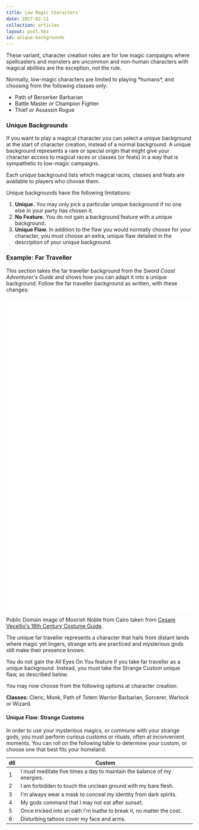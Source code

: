 ```yaml
---
title: Low Magic Characters
date: 2017-02-11
collection: articles
layout: post.hbs
id: unique-backgrounds
---
```

<p>These variant, character creation rules are for low magic campaigns where spellcasters and monsters are uncommon and non-human characters with magical abilities are the exception, not the rule.</p>

<p>Normally, low-magic characters are limited to playing *humans*, and choosing from the following classes only:</p>

<ul>
  <li>Path of Berserker Barbarian</li>
  <li>Battle Master <em>or</em> Champion Fighter</li>
  <li>Thief <em>or</em> Assassin Rogue</li>
</ul>

<h3>Unique Backgrounds</h3>

<p>If you want to play a magical character you can select a unique background at the start of character creation, instead of a normal background. A unique background represents a rare or special origin that might give your character access to magical races or classes (or feats) in a way that is sympathetic to low-magic campaigns.</p>

<p>Each unique background lists which magical races, classes and feats are available to players who choose them.</p>

<p>Unique backgrounds have the following limitations:</p>

<ol>

  <li><strong>Unique.</strong> You may only pick a particular unique background if no one else in your party has chosen it.</li>

  <li><strong>No Feature.</strong> You do not gain a background feature with a unique background.</li>

  <li><strong>Unique Flaw.</strong> In addition to the flaw you would normally choose for your character, you must choose an extra, unique flaw detailed in the description of your unique background.</li>

</ol>

<h3>Example: Far Traveller</h3>

<p>This section takes the far traveller background from the <em>Sword Coast Adventurer's Guide</em> and shows how you can adapt it into a unique background. Follow the far traveller background as written, with these changes:</p>

<div class="illustration">
  <img src="images/far-traveller.png" alt="Far Traveller Illustration">
  <p class="caption">Public Domain image of Moorish Noble from Cairo taken from <a href="https://www.bl.uk/collection-items/16th-century-costume-guide">Cesare Vecellio's 16th Century Costume Guide</a>.</p>
</div>

<p>The unique far traveller represents a character that hails from distant lands where magic yet lingers, strange arts are practiced and mysterious gods still make their presence known.</p>

<p>You do not gain the All Eyes On You feature if you take far traveller as a unique background. Instead, you must take the Strange Custom unique flaw, as described below.</p>

<p>You may now choose from the following options at character creation:</p>

<p><strong>Classes:</strong> Cleric, Monk, Path of Totem Warrior Barbarian, Sorcerer, Warlock or Wizard.</p>

<h4>Unique Flaw: Strange Customs</h4>

<p>In order to use your mysterious magics, or commune with your strange gods, you must perform curious customs or rituals, often at inconvenient moments. You can roll on the following table to determine your custom, or choose one that best fits your homeland.</p>

<table>
  <thead>
    <tr>
      <th class="number">d6</th>
      <th>Custom</th>
    </tr>
  </thead>

  <tbody>
    <tr>
      <td class="number">1</td>
      <td>I must meditate five times a day to maintain the balance of my energies.</td>
    </tr>
    <tr>
      <td class="number">2</td>
      <td>I am forbidden to touch the unclean ground with my bare flesh.</td>
    </tr>
    <tr>
      <td class="number">3</td>
      <td>I'm always wear a mask to conceal my identity from dark spirits.</td>
    </tr>
    <tr>
      <td class="number">4</td>
      <td>My gods command that I may not eat after sunset.</td>
    </tr>
    <tr>
      <td class="number">5</td>
      <td>Once tricked into an oath I'm loathe to break it, no matter the cost.</td>
    </tr>
    <tr>
      <td class="number">6</td>
      <td>Disturbing tattoos cover my face and arms.</td>
    </tr>
  </tbody>
</table>
